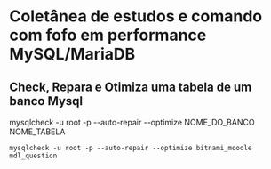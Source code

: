 # Coletânea de estudos e comando com fofo em performance MySQL/MariaDB

## Check, Repara e Otimiza uma tabela de um banco Mysql

mysqlcheck -u root -p --auto-repair --optimize NOME_DO_BANCO NOME_TABELA

```shell
mysqlcheck -u root -p --auto-repair --optimize bitnami_moodle mdl_question
```
